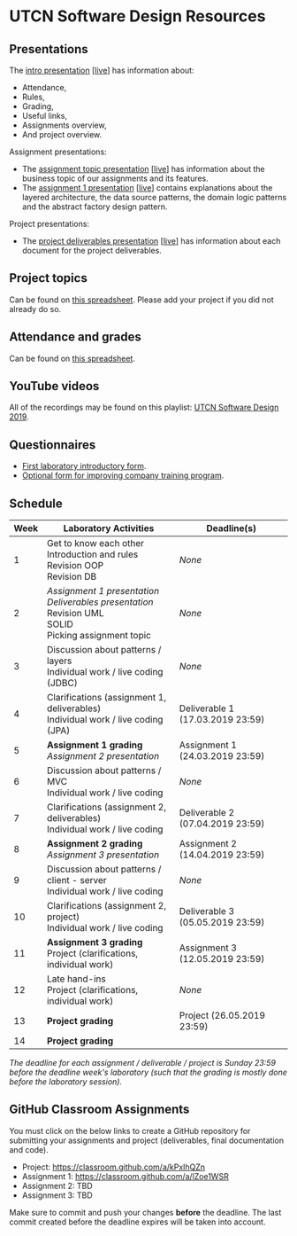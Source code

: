 # UTCN Software Design Resources

## Presentations
The [intro presentation](https://slides.com/spet/utcn-sd-intro) [[live](https://slides.com/spet/utcn-sd-intro/live)] has information about:
 * Attendance,
 * Rules,
 * Grading,
 * Useful links,
 * Assignments overview,
 * And project overview.

Assignment presentations:
 * The [assignment topic presentation](https://slides.com/spet/utcn-sd-assignment-topic) [[live](https://slides.com/spet/utcn-sd-assignment-topic/live)] has information about the business topic of our assignments and its features.
 * The [assignment 1 presentation](https://slides.com/spet/utcn-sd-assignment-1) [[live](https://slides.com/spet/utcn-sd-assignment-1/live)] contains explanations about the layered architecture, the data source patterns, the domain logic patterns and the abstract factory design pattern.

Project presentations:
 * The [project deliverables presentation](https://slides.com/spet/utcn-sd-deliverables) [[live](https://slides.com/spet/utcn-sd-deliverables/live)] has information about each document for the project deliverables.

## Project topics
Can be found on [this spreadsheet](https://docs.google.com/spreadsheets/d/1RJ82nQmHGryjQuqGMl8EIrCY7k9rLowDExs2_wM6tuA/edit?usp=sharing). Please add your project if you did not already do so.

## Attendance and grades
Can be found on [this spreadsheet](https://docs.google.com/spreadsheets/d/1PdbHr07erqH4lD7RDOOJ9-QOGVxWhRE1oNSXc6jtfqM/edit?usp=sharing).

## YouTube videos
All of the recordings may be found on this playlist: [UTCN Software Design 2019](https://www.youtube.com/playlist?list=PLFVVA9FdSLI3GzulGsej25e-JzOZK8DGo).

## Questionnaires
 - [First laboratory introductory form](https://docs.google.com/forms/d/e/1FAIpQLSciNfhGmgy9sQ25QTO6m2Bd6wHbXvljaswMQ8YaPv6KR4xkKg/viewform?usp=sf_link). 
 - [Optional form for improving company training program](https://docs.google.com/forms/d/e/1FAIpQLSfTAnX7ch6UJyjyORDJlbxqDFbPO8-eaIyUo2ghzv4xXAhcxw/viewform?usp=sf_link).


## Schedule 
| Week | Laboratory Activities                                                                                            | Deadline(s)                         |
|------|------------------------------------------------------------------------------------------------------------------|-------------------------------------|
| 1    | Get to know each other<br>Introduction and rules<br>Revision OOP<br>Revision DB                                  | *None*                              |
| 2    | *Assignment 1 presentation*<br>*Deliverables presentation*<br>Revision UML<br>SOLID<br>Picking assignment topic  | *None*                              |
| 3    | Discussion about patterns / layers<br>Individual work / live coding (JDBC)                                       | *None*                              |
| 4    | Clarifications (assignment 1, deliverables)<br>Individual work / live coding (JPA)                               | Deliverable 1 (17.03.2019 23:59)    |
| 5    | **Assignment 1 grading**<br>*Assignment 2 presentation*                                                          | Assignment 1 (24.03.2019 23:59)     |
| 6    | Discussion about patterns / MVC<br>Individual work / live coding                                                 | *None*                              |
| 7    | Clarifications (assignment 2, deliverables)<br>Individual work / live coding                                     | Deliverable 2 (07.04.2019 23:59)    |
| 8    | **Assignment 2 grading**<br>*Assignment 3 presentation*                                                          | Assignment 2 (14.04.2019 23:59)     |
| 9    | Discussion about patterns / client - server<br>Individual work / live coding                                     | *None*                              |
| 10   | Clarifications (assignment 2, project)<br>Individual work / live coding                                          | Deliverable 3 (05.05.2019 23:59)    |
| 11   | **Assignment 3 grading**<br>Project (clarifications, individual work)                                            | Assignment 3 (12.05.2019 23:59)     |
| 12   | Late hand-ins<br>Project (clarifications, individual work)                                                       | *None*                              |
| 13   | **Project grading**                                                                                              | Project (26.05.2019 23:59)          |
| 14   | **Project grading**                                                                                              |                                     |

*The deadline for each assignment / deliverable / project is Sunday 23:59 before the deadline week's laboratory (such that the grading is mostly done before the laboratory session).*

## GitHub Classroom Assignments
You must click on the below links to create a GitHub repository for submitting your assignments and project (deliverables, final documentation and code).

 * Project: https://classroom.github.com/a/kPxIhQZn
 * Assignment 1: https://classroom.github.com/a/lZoe1WSR
 * Assignment 2: TBD
 * Assignment 3: TBD

Make sure to commit and push your changes **before** the deadline. The last commit created before the deadline expires will be taken into account.

